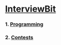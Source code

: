 # [InterviewBit](https://www.interviewbit.com/practice)

### 1. [Programming](https://www.interviewbit.com/courses/programming)

### 2. [Contests](https://www.interviewbit.com/contests)
